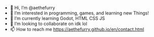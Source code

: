 - 👋 Hi, I’m @aethefurry
- 👀 I’m interested in programming, games, and learning new Things!
- 🌱 I’m currently learning Godot, HTML CSS JS
- 💞️ I’m looking to collaborate on idk lol
- 📫 How to reach me https://aethefurry.github.io/en/contact.html

<!---
aethefurry/aethefurry is a ✨ special ✨ repository because its `README.md` (this file) appears on your GitHub profile.
You can click the Preview link to take a look at your changes.
--->
